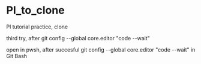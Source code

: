 # Pl_to_clone
Pl tutorial practice, clone

third try, after git config --global core.editor "code --wait"

open in pwsh, after succesful git config --global core.editor "code --wait" in Git Bash
